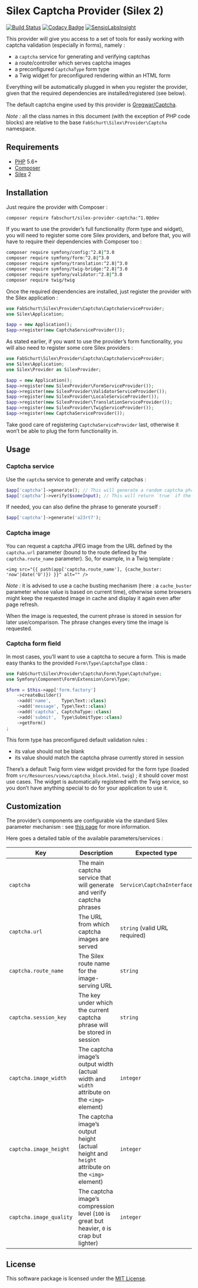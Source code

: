 # Silex Captcha Provider (Silex 2)

[![Build Status](https://travis-ci.org/fabschurt/silex-provider-captcha.svg?branch=master)](https://travis-ci.org/fabschurt/silex-provider-captcha)
[![Codacy Badge](https://api.codacy.com/project/badge/Grade/cdf132338e264ea29d66ca8bed0ce865)](https://www.codacy.com/app/fabschurt/silex-provider-captcha)
[![SensioLabsInsight](https://insight.sensiolabs.com/projects/ac09abe9-db9c-42e3-a06b-cfc1c0d8330d/mini.png)](https://insight.sensiolabs.com/projects/ac09abe9-db9c-42e3-a06b-cfc1c0d8330d)

This provider will give you access to a set of tools for easily working with
captcha validation (especially in forms), namely&nbsp;:

* a `captcha` service for generating and verifying captchas
* a route/controller which serves captcha images
* a preconfigured `CaptchaType` form type
* a Twig widget for preconfigured rendering within an HTML form

Everything will be automatically plugged in when you register the provider,
given that the required dependencies are installed/registered (see below).

The default captcha engine used by this provider is
[Gregwar/Captcha](https://github.com/Gregwar/Captcha).

*Note&nbsp;:* all the class names in this document (with the exception of PHP
code blocks) are relative to the base `FabSchurt\Silex\Provider\Captcha`
namespace.

## Requirements

* [PHP](https://secure.php.net/) 5.6+
* [Composer](https://getcomposer.org/)
* [Silex](http://silex.sensiolabs.org/) 2

## Installation

Just require the provider with Composer&nbsp;:

```bash
composer require fabschurt/silex-provider-captcha:^1.0@dev
```

If you want to use the provider’s full functionality (form type and widget), you
will need to register some core Silex providers, and before that, you will have
to require their dependencies with Composer too&nbsp;:

```bash
composer require symfony/config:^2.8|^3.0
composer require symfony/form:^2.8|^3.0
composer require symfony/translation:^2.8|^3.0
composer require symfony/twig-bridge:^2.8|^3.0
composer require symfony/validator:^2.8|^3.0
composer require twig/twig
```

Once the required dependencies are installed, just register the provider with
the Silex application&nbsp;:

```php
use FabSchurt\Silex\Provider\Captcha\CaptchaServiceProvider;
use Silex\Application;

$app = new Application();
$app->register(new CaptchaServiceProvider());
```

As stated earlier, if you want to use the provider’s form functionality, you
will also need to register some core Silex providers&nbsp;:

```php
use FabSchurt\Silex\Provider\Captcha\CaptchaServiceProvider;
use Silex\Application;
use Silex\Provider as SilexProvider;

$app = new Application();
$app->register(new SilexProvider\FormServiceProvider());
$app->register(new SilexProvider\ValidatorServiceProvider());
$app->register(new SilexProvider\LocaleServiceProvider());
$app->register(new SilexProvider\TranslationServiceProvider());
$app->register(new SilexProvider\TwigServiceProvider());
$app->register(new CaptchaServiceProvider());
```

Take good care of registering `CaptchaServiceProvider` last, otherwise it won’t
be able to plug the form functionality in.

## Usage

### Captcha service

Use the `captcha` service to generate and verify catpchas&nbsp;:

```php
$app['captcha']->generate(); // This will generate a random captcha phrase, store it in session and return a matching JPEG bytestream
$app['captcha']->verify($someInput); // This will return `true` if the input value matches the phrase stored in session, `false` otherwise
```

If needed, you can also define the phrase to generate yourself&nbsp;:

```php
$app['captcha']->generate('a23rt7');
```

### Captcha image

You can request a captcha JPEG image from the URL defined by the `captcha.url`
parameter (bound to the route defined by the `captcha.route_name` parameter).
So, for example, in a Twig template&nbsp;:

```twig
<img src="{{ path(app['captcha.route_name'], {cache_buster: 'now'|date('U')}) }}" alt="" />
```

*Note&nbsp;:* it is advised to use a cache busting mechanism (here&nbsp;: a
`cache_buster` parameter whose value is based on current time), otherwise some
browsers might keep the requested image in cache and display it again even after
page refresh.

When the image is requested, the current phrase is stored in session for later
use/comparison. The phrase changes every time the image is requested.

### Captcha form field

In most cases, you’ll want to use a captcha to secure a form. This is made easy
thanks to the provided `Form\Type\CaptchaType` class&nbsp;:

```php
use FabSchurt\Silex\Provider\Captcha\Form\Type\CaptchaType;
use Symfony\Component\Form\Extension\Core\Type;

$form = $this->app['form.factory']
    ->createBuilder()
    ->add('name',    Type\Text::class)
    ->add('message', Type\Text::class)
    ->add('captcha', CaptchaType::class)
    ->add('submit',  Type\SubmitType::class)
    ->getForm()
;
```

This form type has preconfigured default validation rules&nbsp;:

* its value should not be blank
* its value should match the captcha phrase currently stored in session

There’s a default Twig form view widget provided for the form type (loaded from
`src/Resources/views/captcha_block.html.twig`)&nbsp;; it should cover most use
cases. The widget is automatically registered with the Twig service, so you don’t
have anything special to do for your application to use it.

## Customization

The provider’s components are configurable via the standard Silex parameter
mechanism&nbsp;: see [this page](http://silex.sensiolabs.org/doc/master/providers.html)
for more information.

Here goes a detailed table of the available parameters/services&nbsp;:

| Key                     | Description                                                                                     | Expected type                 | Default value                                                  |
|-------------------------|-------------------------------------------------------------------------------------------------|-------------------------------|-------------------------------|
| `captcha`               | The main captcha service that will generate and verify captcha phrases                          | `Service\CaptchaInterface`    | Instance of `Service\Captcha` |
| `captcha.url`           | The URL from which captcha images are served                                                    | `string` (valid URL required) | `/captcha`                    |
| `captcha.route_name`    | The Silex route name for the image-serving URL                                                  | `string`                      | `captcha`                     |
| `captcha.session_key`   | The key under which the current captcha phrase will be stored in session                        | `string`                      | `captcha.current`             |
| `captcha.image_width`   | The captcha image’s output width (actual width and `width` attribute on the `<img>` element)    | `integer`                     | `120`                         |
| `captcha.image_height`  | The captcha image’s output height (actual height and `height` attribute on the `<img>` element) | `integer`                     | `32`                          |
| `captcha.image_quality` | The captcha image’s compression level (`100` is great but heavier, `0` is crap but lighter)     | `integer`                     | `90`                          |

## License

This software package is licensed under the [MIT License](https://opensource.org/licenses/MIT).
